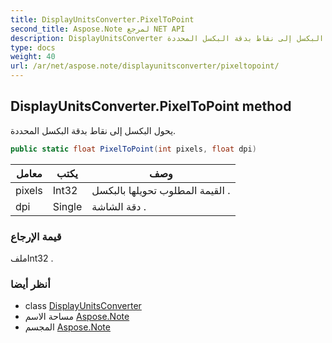 ```yaml
---
title: DisplayUnitsConverter.PixelToPoint
second_title: Aspose.Note لمرجع NET API
description: DisplayUnitsConverter طريقة. يحول البكسل إلى نقاط بدقة البكسل المحددة.
type: docs
weight: 40
url: /ar/net/aspose.note/displayunitsconverter/pixeltopoint/
---
```

## DisplayUnitsConverter.PixelToPoint method

يحول البكسل إلى نقاط بدقة البكسل المحددة.

```csharp
public static float PixelToPoint(int pixels, float dpi)
```

| معامل | يكتب | وصف |
| --- | --- | --- |
| pixels | Int32 | القيمة المطلوب تحويلها بالبكسل . |
| dpi | Single | دقة الشاشة . |

### قيمة الإرجاع

ملفInt32 .

### أنظر أيضا

* class [DisplayUnitsConverter](../)
* مساحة الاسم [Aspose.Note](../../displayunitsconverter/)
* المجسم [Aspose.Note](../../../)



